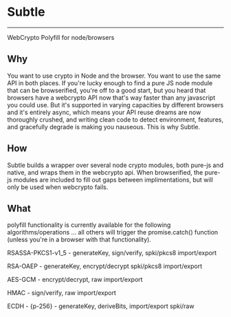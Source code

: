 Subtle
===
---
WebCrypto Polyfill for node/browsers

Why
--
You want to use crypto in Node and the browser. You want to use the same API in both places. If you're lucky enough to find a pure JS node module that can be browserified, you're off to a good start, but you heard that browsers have a webcrypto API now that's way faster than any javascript you could use. But it's supported in varying capacities by different browsers and it's entirely async, which means your API reuse dreams are now thoroughly crushed, and writing clean code to detect environment, features, and gracefully degrade is making you nauseous. This is why Subtle.

How
--
Subtle builds a wrapper over several node crypto modules, both pure-js and native, and wraps them in the webcrypto api. When browserified, the pure-js modules are included to fill out gaps between implimentations, but will only be used when webcrypto fails.

What
---
polyfill functionality is currently available for the following algorithms/operations ... all others will trigger the promise.catch() function (unless you're in a browser with that functionality).


RSASSA-PKCS1-v1_5 - generateKey, sign/verify, spki/pkcs8 import/export

RSA-OAEP - generateKey, encrypt/decrypt spki/pkcs8 import/export

AES-GCM -  encrypt/decrypt, raw import/export

HMAC - sign/verify, raw import/export

ECDH - {p-256} - generateKey, deriveBits, import/export spki/raw
